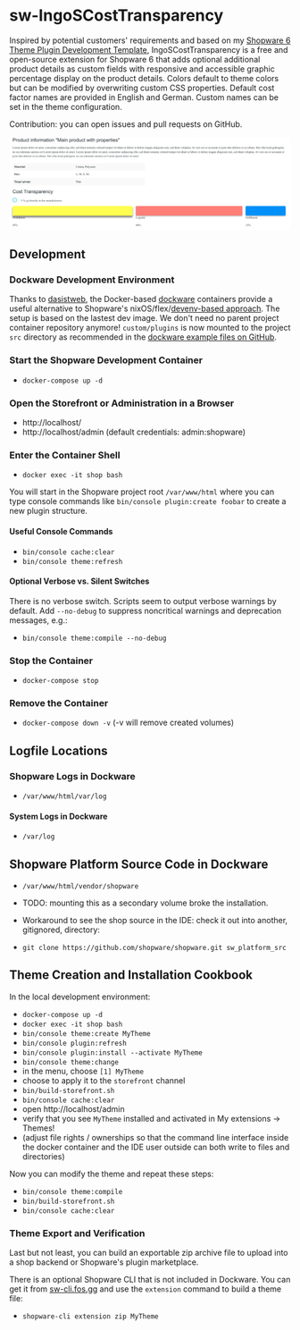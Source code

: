 # sw-IngoSCostTransparency

Inspired by potential customers' requirements and based on my [Shopware 6 Theme Plugin Development Template](https://github.com/openmindculture/IngoSDev6CertPrep), IngoSCostTransparency is a free and open-source extension for Shopware 6 that adds optional additional product details as custom fields with responsive and accessible graphic percentage display on the product details. Colors default to theme colors but can be modified by overwriting custom CSS properties. Default cost factor names are provided in English and German. Custom names can be set in the theme configuration.

Contribution: you can open issues and pull requests on GitHub.

![screenshot](./product-cost-percentage-transparency.png)

## Development

### Dockware Development Environment

Thanks to [dasistweb](https://www.dasistweb.de/), the Docker-based [dockware](https://docs.dockware.io/) containers provide a useful alternative to Shopware's nixOS/flex/[devenv-based approach](https://developer.shopware.com/docs/guides/installation/devenv.html). The setup is based on the lastest dev image. We don't need no parent project container repository anymore! `custom/plugins` is now mounted to the project `src` directory as recommended in the [dockware example files on GitHub](https://github.com/dockware/examples).

### Start the Shopware Development Container

- `docker-compose up -d`

### Open the Storefront or Administration in a Browser

- http://localhost/
- http://localhost/admin (default credentials: admin:shopware)

### Enter the Container Shell

- `docker exec -it shop bash`

You will start in the Shopware project root `/var/www/html` where you can type console commands like
`bin/console plugin:create foobar`
to create a new plugin structure.

#### Useful Console Commands

- `bin/console cache:clear`
- `bin/console theme:refresh`

#### Optional Verbose vs. Silent Switches

There is no verbose switch.
Scripts seem to output verbose warnings by default. Add `--no-debug` to suppress  noncritical warnings and deprecation messages, e.g.:

- `bin/console theme:compile --no-debug`

### Stop the Container

- `docker-compose stop`

### Remove the Container

- `docker-compose down -v` (-v will remove created volumes)

## Logfile Locations

### Shopware Logs in Dockware

- `/var/www/html/var/log`

#### System Logs in Dockware

- `/var/log`

## Shopware Platform Source Code in Dockware

- `/var/www/html/vendor/shopware`

- TODO: mounting this as a secondary volume broke the installation.

- Workaround to see the shop source in the IDE: check it out into another, gitignored, directory:

- `git clone https://github.com/shopware/shopware.git sw_platform_src`

## Theme Creation and Installation Cookbook

In the local development environment:

- `docker-compose up -d`
- `docker exec -it shop bash`
- `bin/console theme:create MyTheme`
- `bin/console plugin:refresh`
- `bin/console plugin:install --activate MyTheme`
- `bin/console theme:change`
- in the menu, choose `[1] MyTheme`
- choose to apply it to the `storefront` channel
- `bin/build-storefront.sh`
- `bin/console cache:clear`
- open http://localhost/admin
- verify that you see `MyTheme` installed and activated in My extensions -> Themes!
- (adjust file rights / ownerships so that the command line interface inside the docker container and the IDE user outside can both write to files and directories)

Now you can modify the theme and repeat these steps:

- `bin/console theme:compile`
- `bin/build-storefront.sh`
- `bin/console cache:clear`

### Theme Export and Verification

Last but not least, you can build an exportable zip archive file to upload into a shop backend or Shopware's plugin marketplace.

There is an optional Shopware CLI that is not included in Dockware. You can get it from
[sw-cli.fos.gg](https://sw-cli.fos.gg) and use the `extension` command to build a theme file:

- `shopware-cli extension zip MyTheme`
